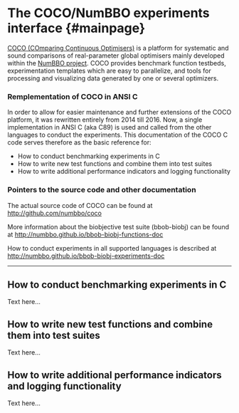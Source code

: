The COCO/NumBBO experiments interface {#mainpage}
=====================================

<a href="https://github.com/numbbo/coco">COCO (COmparing Continuous Optimisers)</a> is a platform 
for systematic and sound comparisons of real-parameter global optimisers mainly developed within the 
<a href="http://numbbo.gforge.inria.fr/doku.php">NumBBO project</a>. COCO provides benchmark function 
testbeds, experimentation templates which are easy to parallelize, and tools for processing and 
visualizing data generated by one or several optimizers.

### Remplementation of COCO in ANSI C

In order to allow for easier maintenance and further extensions of the COCO platform, it was rewritten
entirely from 2014 till 2016. Now, a single implementation in ANSI C (aka C89) is used and called from
the other languages to conduct the experiments. This documentation of the COCO C code serves therefore
as the basic reference for:
 - How to conduct benchmarking experiments in C
 - How to write new test functions and combine them into test suites
 - How to write additional performance indicators and logging functionality

### Pointers to the source code and other documentation

The actual source code of COCO can be found at http://github.com/numbbo/coco

More information about the biobjective test suite (bbob-biobj) can be found at
http://numbbo.github.io/bbob-biobj-functions-doc

How to conduct experiments in all supported languages is described at
http://numbbo.github.io/bbob-biobj-experiments-doc

- - - - - - - - - - - - - - - - - - - - -

## How to conduct benchmarking experiments in C 

Text here...

## How to write new test functions and combine them into test suites

Text here...

## How to write additional performance indicators and logging functionality

Text here...
